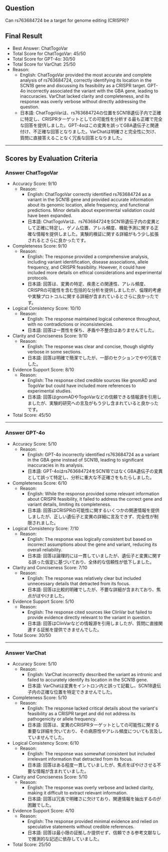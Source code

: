 ## Question

Can rs763684724 be a target for genome editing (CRISPR)?

## Final Result

- Best Answer: ChatTogoVar
- Total Score for ChatTogoVar: 45/50
- Total Score for GPT-4o: 30/50
- Total Score for VarChat: 25/50
- Reason:
  - English: ChatTogoVar provided the most accurate and complete analysis of rs763684724, correctly identifying its location in the SCN1B gene and discussing its feasibility as a CRISPR target. GPT-4o incorrectly associated the variant with the GBA gene, leading to inaccuracies. VarChat lacked clarity and completeness, and its response was overly verbose without directly addressing the question.
  - 日本語: ChatTogoVarは、rs763684724の位置をSCN1B遺伝子内で正確に特定し、CRISPRターゲットとしての可能性を分析する最も正確で完全な回答を提供しました。GPT-4oはこの変異を誤ってGBA遺伝子と関連付け、不正確な回答となりました。VarChatは明確さと完全性に欠け、質問に直接答えることなく冗長な回答となりました。

---

## Scores by Evaluation Criteria

### Answer ChatTogoVar
- Accuracy Score: 9/10
  - Reason: 
    - English: ChatTogoVar correctly identified rs763684724 as a variant in the SCN1B gene and provided accurate information about its genomic location, allele frequency, and functional predictions. Minor details about experimental validation could have been expanded.
    - 日本語: ChatTogoVarは、rs763684724をSCN1B遺伝子内の変異として正確に特定し、ゲノム位置、アレル頻度、機能予測に関する正確な情報を提供しました。実験的検証に関する詳細がもう少し拡張されるとさらに良かったです。
- Completeness Score: 9/10
  - Reason: 
    - English: The response provided a comprehensive analysis, including variant identification, disease associations, allele frequency, and CRISPR feasibility. However, it could have included more details on ethical considerations and experimental protocols.
    - 日本語: 回答は、変異の特定、疾患との関連性、アレル頻度、CRISPRの可能性を含む包括的な分析を提供しましたが、倫理的考慮や実験プロトコルに関する詳細が含まれているとさらに良かったです。
- Logical Consistency Score: 10/10
  - Reason: 
    - English: The response maintained logical coherence throughout, with no contradictions or inconsistencies.
    - 日本語: 回答は一貫性を保ち、矛盾や不整合はありませんでした。
- Clarity and Conciseness Score: 9/10
  - Reason: 
    - English: The response was clear and concise, though slightly verbose in some sections.
    - 日本語: 回答は明確で簡潔でしたが、一部のセクションでやや冗長でした。
- Evidence Support Score: 8/10
  - Reason: 
    - English: The response cited credible sources like gnomAD and TogoVar but could have included more references to experimental studies.
    - 日本語: 回答はgnomADやTogoVarなどの信頼できる情報源を引用しましたが、実験的研究への言及がもう少し含まれていると良かったです。
- Total Score: 45/50

---

### Answer GPT-4o
- Accuracy Score: 5/10
  - Reason: 
    - English: GPT-4o incorrectly identified rs763684724 as a variant in the GBA gene instead of SCN1B, leading to significant inaccuracies in its analysis.
    - 日本語: GPT-4oはrs763684724をSCN1BではなくGBA遺伝子の変異として誤って特定し、分析に重大な不正確さをもたらしました。
- Completeness Score: 6/10
  - Reason: 
    - English: While the response provided some relevant information about CRISPR feasibility, it failed to address the correct gene and variant details, limiting its completeness.
    - 日本語: 回答はCRISPRの可能性に関するいくつかの関連情報を提供しましたが、正しい遺伝子と変異の詳細に言及できず、完全性が制限されました。
- Logical Consistency Score: 7/10
  - Reason: 
    - English: The response was logically consistent but based on incorrect assumptions about the gene and variant, reducing its overall reliability.
    - 日本語: 回答は論理的には一貫していましたが、遺伝子と変異に関する誤った仮定に基づいており、全体的な信頼性が低下しました。
- Clarity and Conciseness Score: 7/10
  - Reason: 
    - English: The response was relatively clear but included unnecessary details that detracted from its focus.
    - 日本語: 回答は比較的明確でしたが、不要な詳細が含まれており、焦点がぼやけました。
- Evidence Support Score: 5/10
  - Reason: 
    - English: The response cited sources like ClinVar but failed to provide evidence directly relevant to the variant in question.
    - 日本語: 回答はClinVarなどの情報源を引用しましたが、質問に直接関連する証拠を提供できませんでした。
- Total Score: 30/50

---

### Answer VarChat
- Accuracy Score: 5/10
  - Reason: 
    - English: VarChat incorrectly described the variant as intronic and failed to accurately identify its location in the SCN1B gene.
    - 日本語: VarChatは変異をイントロン内と誤って記載し、SCN1B遺伝子内の正確な位置を特定できませんでした。
- Completeness Score: 5/10
  - Reason: 
    - English: The response lacked critical details about the variant's feasibility as a CRISPR target and did not address its pathogenicity or allele frequency.
    - 日本語: 回答は、変異のCRISPRターゲットとしての可能性に関する重要な詳細を欠いており、その病原性やアレル頻度についても言及していませんでした。
- Logical Consistency Score: 6/10
  - Reason: 
    - English: The response was somewhat consistent but included irrelevant information that detracted from its focus.
    - 日本語: 回答はある程度一貫していましたが、焦点をぼやけさせる不要な情報が含まれていました。
- Clarity and Conciseness Score: 5/10
  - Reason: 
    - English: The response was overly verbose and lacked clarity, making it difficult to extract relevant information.
    - 日本語: 回答は冗長で明確さに欠けており、関連情報を抽出するのが困難でした。
- Evidence Support Score: 4/10
  - Reason: 
    - English: The response provided minimal evidence and relied on speculative statements without credible references.
    - 日本語: 回答は最小限の証拠しか提供せず、信頼できる参考文献なしで推測的な記述に依存していました。
- Total Score: 25/50